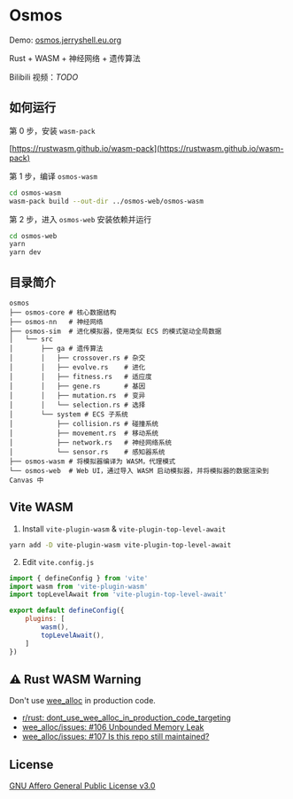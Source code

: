 # Osmos

Demo: [osmos.jerryshell.eu.org](https://osmos.jerryshell.eu.org)

Rust + WASM + 神经网络 + 遗传算法

Bilibili 视频：*TODO*

## 如何运行

第 0 步，安装 `wasm-pack`

[https://rustwasm.github.io/wasm-pack](https://rustwasm.github.io/wasm-pack)

第 1 步，编译 `osmos-wasm`

```bash
cd osmos-wasm
wasm-pack build --out-dir ../osmos-web/osmos-wasm
```

第 2 步，进入 `osmos-web` 安装依赖并运行

```bash
cd osmos-web
yarn
yarn dev
```

## 目录简介

```
osmos
├── osmos-core # 核心数据结构
├── osmos-nn   # 神经网络
├── osmos-sim  # 进化模拟器，使用类似 ECS 的模式驱动全局数据
│   └── src
│       ├── ga # 遗传算法
│       │   ├── crossover.rs # 杂交
│       │   ├── evolve.rs    # 进化
│       │   ├── fitness.rs   # 适应度
│       │   ├── gene.rs      # 基因
│       │   ├── mutation.rs  # 变异
│       │   └── selection.rs # 选择
│       └── system # ECS 子系统
│           ├── collision.rs # 碰撞系统
│           ├── movement.rs  # 移动系统
│           ├── network.rs   # 神经网络系统
│           └── sensor.rs    # 感知器系统
├── osmos-wasm # 将模拟器编译为 WASM，代理模式
└── osmos-web  # Web UI，通过导入 WASM 启动模拟器，并将模拟器的数据渲染到 Canvas 中
```

## Vite WASM

1. Install `vite-plugin-wasm` & `vite-plugin-top-level-await`

```bash
yarn add -D vite-plugin-wasm vite-plugin-top-level-await 
```

2. Edit `vite.config.js`

```js
import { defineConfig } from 'vite'
import wasm from 'vite-plugin-wasm'
import topLevelAwait from 'vite-plugin-top-level-await'

export default defineConfig({
    plugins: [
        wasm(),
        topLevelAwait(),
    ]
})
```

## ⚠️ Rust WASM Warning

Don't use [wee_alloc](https://github.com/rustwasm/wee_alloc) in production code.

* [r/rust: dont_use_wee_alloc_in_production_code_targeting](https://www.reddit.com/r/rust/comments/x1cle0/dont_use_wee_alloc_in_production_code_targeting)
* [wee_alloc/issues: #106 Unbounded Memory Leak](https://github.com/rustwasm/wee_alloc/issues/106)
* [wee_alloc/issues: #107 Is this repo still maintained?](https://github.com/rustwasm/wee_alloc/issues/107)

## License

[GNU Affero General Public License v3.0](https://choosealicense.com/licenses/agpl-3.0)
